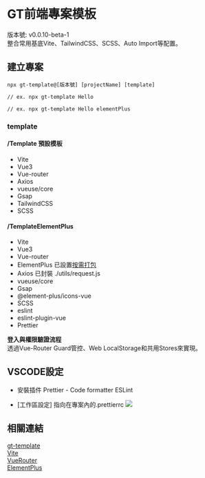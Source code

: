 # GT前端專案模板
版本號: v0.0.10-beta-1      
整合常用基底Vite、TailwindCSS、SCSS、Auto Import等配置。     


## 建立專案
```shell=
npx gt-template@[版本號] [projectName] [template]

// ex. npx gt-template Hello 

// ex. npx gt-template Hello elementPlus
```
### template
#### /Template 預設模板
- Vite
- Vue3
- Vue-router
- Axios
- vueuse/core
- Gsap
- TailwindCSS
- SCSS

#### /TemplateElementPlus 
- Vite
- Vue3
- Vue-router
- ElementPlus
    已設置[按需打包](https://element-plus.org/zh-CN/guide/quickstart.html#%E6%8C%89%E9%9C%80%E5%AF%BC%E5%85%A5)
- Axios 
    已封裝 ./utils/request.js
- vueuse/core
- Gsap
- @element-plus/icons-vue
- SCSS
- eslint
- eslint-plugin-vue
- Prettier

**登入與權限驗證流程**      
透過Vue-Router Guard管控、Web LocalStorage和共用Stores來實現。



## VSCODE設定

- 安裝插件
Prettier - Code formatter
ESLint

- \[工作區設定\] 指向在專案內的.prettierrc
![](https://i.imgur.com/UAZxPoP.png)


## 相關連結
[gt-template](https://www.npmjs.com/package/gt-template)      
[Vite](https://cn.vitejs.dev/)     
[VueRouter](https://router.vuejs.org/)     
[ElementPlus](https://element-plus.org/zh-CN/)      


